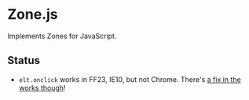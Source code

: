 # Zone.js

Implements Zones for JavaScript.


## Status

* `elt.onclick` works in FF23, IE10, but not Chrome. There's [a fix in the works though](https://code.google.com/p/chromium/issues/detail?id=43394)!
